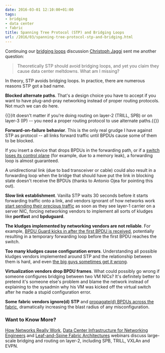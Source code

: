 ```yaml
---
date: 2016-03-01 12:10:00+01:00
tags:
- bridging
- data center
- fabric
title: Spanning Tree Protocol (STP) and Bridging Loops
url: /2016/03/spanning-tree-protocol-stp-and-bridging.html
---
```

Continuing our [bridging loops](https://blog.ipspace.net/2016/02/vlans-and-failure-domains-revisited.html) discussion [Christoph Jaggi](http://uebermeister.com/about.html) sent me another question:

> Theoretically STP should avoid bridging loops, and yet you claim they cause data center meltdowns. What am I missing?

In theory, STP avoids bridging loops. In practice, there are numerous reasons STP got a bad name.
<!--more-->
**Blocked alternate paths**. That's a design choice you have to accept if you want to have plug-and-pray networking instead of proper routing protocols. Not much we can do here.

{{<note info>}}It doesn't matter if you're doing routing on layer-2 (TRILL, SPB) or on layer-3 (IP) -- you need a proper routing protocol to use alternate paths.{{</note>}}

**Forward-on-failure** **behavior**. This is the only real grudge I have against STP as protocol -- all links forward traffic until BPDUs cause some of them to be blocked.

If you insert a device that drops BPDUs in the forwarding path, or if a [switch loses its control plane](https://blog.ipspace.net/2014/07/is-stp-really-evil.html) (for example, due to a memory leak), a forwarding loop is almost guaranteed.

A unidirectional link (due to bad transceiver or cable) could also result in a forwarding loop when the bridge that should have put the link in blocking state doesn't receive the BPDUs (thanks to Antonio Ojea for pointing this out).

**Slow link establishment**. Vanilla STP waits 30 seconds before it starts forwarding traffic onto a link, and vendors ignorant of how networks work [start sending their precious traffic](https://blog.ipspace.net/2014/08/stp-and-expert-beginners.html) as soon as they see layer-1 carrier on a server NIC, forcing networking vendors to implement all sorts of kludges like **portfast** and **bpduguard**.

**The kludges implemented by networking vendors are not reliable**. For example, [BPDU Guard kicks in after the first BPDU is received](https://blog.ipspace.net/2012/04/stp-loops-strike-again.html), potentially resulting in a temporary forwarding loop before the first BPDU reaches the switch.

**Too many kludges cause configuration errors**. Understanding all possible kludges vendors implemented around STP and the relationship between them is hard, and even [the big guys sometimes get it wrong](https://blog.ipspace.net/2015/06/another-spectacular-layer-2-failure.html).

**Virtualization vendors drop BPDU frames**. What could possibly go wrong if someone configures bridging between two VM NICs? It's definitely better to pretend it's someone else's problem and blame the network instead of explaining to the sysadmin why his VM was kicked off the virtual switch after he made a stupid configuration error.

**Some** **fabric** **vendors ignore(d)** **STP** and [propagate(d) BPDUs across the fabric](https://blog.ipspace.net/2011/05/ignoring-stp-be-careful-be-very-careful.html), dramatically increasing the blast radius of any misconfiguration.

### Want to Know More?

[How Networks Really Work](https://www.ipspace.net/How_Networks_Really_Work), [Data Center Infrastructure for Networking Engineers](https://www.ipspace.net/Data_Center_Infrastructure_for_Networking_Engineers) and [Leaf-and-Spine Fabric Architectures](https://www.ipspace.net/Leaf-and-Spine_Fabric_Architectures) webinars discuss large-scale bridging and routing on layer-2, including SPB, TRILL, VXLAn and EVPN.